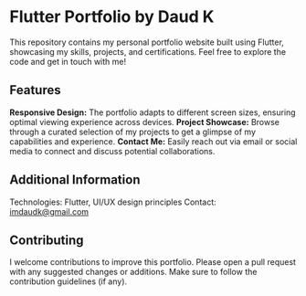 # Flutter Portfolio by Daud K

This repository contains my personal portfolio website built using Flutter, showcasing my skills, projects, and certifications. Feel free to explore the code and get in touch with me!

## Features

**Responsive Design:** The portfolio adapts to different screen sizes, ensuring optimal viewing experience across devices.
**Project Showcase:** Browse through a curated selection of my projects to get a glimpse of my capabilities and experience.
**Contact Me:** Easily reach out via email or social media to connect and discuss potential collaborations.
## Additional Information

Technologies: Flutter, UI/UX design principles
Contact: imdaudk@gmail.com
## Contributing

I welcome contributions to improve this portfolio. Please open a pull request with any suggested changes or additions. Make sure to follow the contribution guidelines (if any).

